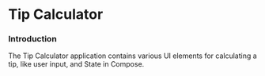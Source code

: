 <h1>
  <b>Tip Calculator</b>
  </h1>

<h3>
  <b>Introduction</b>
</h3>

The Tip Calculator application contains various UI elements for calculating a tip, like user input, and State in Compose.
